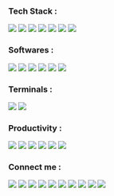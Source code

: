 ### Tech Stack :
<img src ="https://img.shields.io/badge/C-00599C?style=for-the-badge&logo=c&logoColor=white"/><img>
<img src ="https://img.shields.io/badge/C%2B%2B-00599C?style=for-the-badge&logo=c%2B%2B&logoColor=white"/>
<img src ="https://img.shields.io/badge/Java-ED8B00?style=for-the-badge&logo=openjdk&logoColor=white"/>
<img src ="https://img.shields.io/badge/MySQL-00000F?style=for-the-badge&logo=mysql&logoColor=white"/>
<img src ="https://img.shields.io/badge/C%23-239120?style=for-the-badge&logo=c-sharp&logoColor=white"/>
<img src ="https://img.shields.io/badge/HTML5-E34F26?style=for-the-badge&logo=html5&logoColor=white"/>
<img src ="https://img.shields.io/badge/CSS3-1572B6?style=for-the-badge&logo=css3&logoColor=white"/>

### Softwares :
<img src ="https://img.shields.io/badge/Visual_Studio_Code-0078D4?style=for-the-badge&logo=visual%20studio%20code&logoColor=white"/><img>
<img src ="https://img.shields.io/badge/Visual_Studio-5C2D91?style=for-the-badge&logo=visual%20studio&logoColor=white"/>
<img src ="https://img.shields.io/badge/sublime_text-%23575757.svg?&style=for-the-badge&logo=sublime-text&logoColor=important"/>
<img src ="https://img.shields.io/badge/Microsoft_SQL_Server-CC2927?style=for-the-badge&logo=microsoft-sql-server&logoColor=white"/>
<img src ="https://img.shields.io/badge/Notepad++-90E59A.svg?style=for-the-badge&logo=notepad%2B%2B&logoColor=black"/>
<img src ="https://img.shields.io/badge/Atom-66595C?style=for-the-badge&logo=Atom&logoColor=white"/>

### Terminals :
<img src ="https://img.shields.io/badge/GIT-E44C30?style=for-the-badge&logo=git&logoColor=white"/><img>
<img src ="https://img.shields.io/badge/windows%20terminal-4D4D4D?style=for-the-badge&logo=windows%20terminal&logoColor=white"/>

### Productivity :
<img src ="https://img.shields.io/badge/Microsoft_Word-2B579A?style=for-the-badge&logo=microsoft-word&logoColor=white"/><img>
<img src ="https://img.shields.io/badge/Microsoft_PowerPoint-B7472A?style=for-the-badge&logo=microsoft-powerpoint&logoColor=white"/>
<img src ="https://img.shields.io/badge/Microsoft_Excel-217346?style=for-the-badge&logo=microsoft-excel&logoColor=white"/>
<img src ="https://img.shields.io/badge/Notion-000000?style=for-the-badge&logo=notion&logoColor=white"/>
<img src ="https://img.shields.io/badge/Microsoft_Teams-6264A7?style=for-the-badge&logo=microsoft-teams&logoColor=white"/>
<img src ="https://img.shields.io/badge/Adobe%20Photoshop-31A8FF?style=for-the-badge&logo=Adobe%20Photoshop&logoColor=black"/>


### Connect me :
<a href = "https://facebook.com/tahsin.hasib.30/"><img src ="https://img.shields.io/badge/Facebook-1877F2?style=for-the-badge&logo=facebook&logoColor=white"/></a>
<a href = "https://www.instagram.com/tahsinhasib_/"><img src ="https://img.shields.io/badge/Instagram-E4405F?style=for-the-badge&logo=instagram&logoColor=white"/></a>
<a href = "https://www.linkedin.com/in/tahsinhasib/"><img src ="https://img.shields.io/badge/LinkedIn-0077B5?style=for-the-badge&logo=linkedin&logoColor=white"/></a>
<a href = "https:https://twitter.com/tahsinhasib_152"><img src ="https://img.shields.io/badge/Twitter-1DA1F2?style=for-the-badge&logo=twitter&logoColor=white"/></a>
<a href = "https://www.twitch.tv/tahsinhasib"><img src ="https://img.shields.io/badge/Twitch-9146FF?style=for-the-badge&logo=twitch&logoColor=white"/></a>
<img src = "https://img.shields.io/badge/Discord-7289DA?style=for-the-badge&logo=discord&logoColor=white"/>
<a href = "https://www.hackerrank.com/tahsinhasib"><img src = "https://img.shields.io/badge/-Hackerrank-2EC866?style=for-the-badge&logo=HackerRank&logoColor=white"/></a>
<a href = "https://codeforces.com/profile/tahsinhasib"><img src = "https://img.shields.io/badge/Codeforces-445f9d?style=for-the-badge&logo=Codeforces&logoColor=white"/></a>
<a href = "https://stackoverflow.com/users/21026575/tahsin-hasib"><img src = "https://img.shields.io/badge/Stack_Overflow-FE7A16?style=for-the-badge&logo=stack-overflow&logoColor=white"/></a>
<a href = "https://auth.geeksforgeeks.org/user/tahsinhasib"><img src = "https://img.shields.io/badge/GeeksforGeeks-298D46?style=for-the-badge&logo=geeksforgeeks&logoColor=white"/></a>


